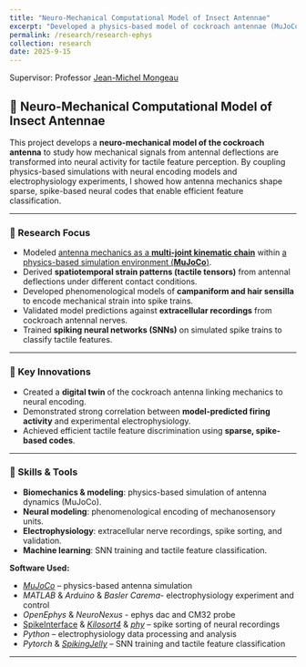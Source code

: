 ```yaml
---
title: "Neuro-Mechanical Computational Model of Insect Antennae"
excerpt: "Developed a physics-based model of cockroach antennae (MuJoCo) to study how mechanical deflections generate neural responses for tactile perception. Validated model predictions against extracellular nerve recordings and used spiking neural networks (SNN) to classify tactile features, demonstrating efficient spike-based coding for tactile sensing. <br/><img src='/images/ephys.jpg' width='80%'>"
permalink: /research/research-ephys
collection: research
date: 2025-9-15
---
```

Supervisor: Professor [Jean-Michel Mongeau](https://sites.psu.edu/mongeau/PIbio/) 

## 🧠 Neuro-Mechanical Computational Model of Insect Antennae  

This project develops a **neuro-mechanical model of the cockroach antenna** to study how mechanical signals from antennal deflections are transformed into neural activity for tactile feature perception. By coupling physics-based simulations with neural encoding models and electrophysiology experiments, I showed how antenna mechanics shape sparse, spike-based neural codes that enable efficient feature classification.  

---

### 🔹 Research Focus
- Modeled [antenna mechanics as a **multi-joint kinematic chain**](https://lingsheng-meng.github.io/research/research-antenna_mechanics) within [a physics-based simulation environment (**MuJoCo**)](https://lingsheng-meng.github.io/research/research-antenna_classification).  
- Derived **spatiotemporal strain patterns (tactile tensors)** from antennal deflections under different contact conditions.  
- Developed phenomenological models of **campaniform and hair sensilla** to encode mechanical strain into spike trains.  
- Validated model predictions against **extracellular recordings** from cockroach antennal nerves.  
- Trained **spiking neural networks (SNNs)** on simulated spike trains to classify tactile features.  

---

### 🔹 Key Innovations
- Created a **digital twin** of the cockroach antenna linking mechanics to neural encoding.  
- Demonstrated strong correlation between **model-predicted firing activity** and experimental electrophysiology.  
- Achieved efficient tactile feature discrimination using **sparse, spike-based codes**.  

---

### 🔹 Skills & Tools
- **Biomechanics & modeling**: physics-based simulation of antenna dynamics (MuJoCo).  
- **Neural modeling**: phenomenological encoding of mechanosensory units.  
- **Electrophysiology**: extracellular nerve recordings, spike sorting, and validation.  
- **Machine learning**: SNN training and tactile feature classification.  

**Software Used:**  
- [*MuJoCo*](https://mujoco.readthedocs.io/en/stable/overview.html) – physics-based antenna simulation  
- *MATLAB* & *Arduino* & *Basler Carema*- electrophysiology experiment and control
- *OpenEphys* & *NeuroNexus* - ephys dac and CM32 probe 
- [SpikeInterface](https://spikeinterface.readthedocs.io/en/stable/) & [*Kilosort4*](https://kilosort.readthedocs.io/en/latest/) & [*phy*](https://phy.readthedocs.io/en/latest/) – spike sorting of neural recordings
- *Python* – electrophysiology data processing and analysis    
- *Pytorch* & [*SpikingJelly*](https://spikingjelly.readthedocs.io/zh-cn/latest/index.html#index-en) – SNN training and tactile feature classification  

---
